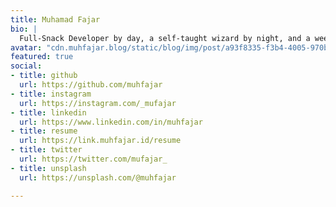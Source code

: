 ```yaml
---
title: Muhamad Fajar
bio: |
  Full-Snack Developer by day, a self-taught wizard by night, and a weekend warrior capturing moments with my mini sidekick. 🚀 💻 📸
avatar: "cdn.muhfajar.blog/static/blog/img/post/a93f8335-f3b4-4005-970b-00ef7c73dae1_1_201_a.jpeg"
featured: true
social:
- title: github
  url: https://github.com/muhfajar
- title: instagram
  url: https://instagram.com/_mufajar
- title: linkedin
  url: https://www.linkedin.com/in/muhfajar
- title: resume
  url: https://link.muhfajar.id/resume
- title: twitter
  url: https://twitter.com/mufajar_
- title: unsplash
  url: https://unsplash.com/@muhfajar

---
```

